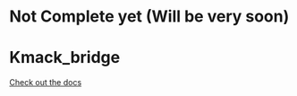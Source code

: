 # Not Complete yet (Will be very soon)
# Kmack_bridge 
[Check out the docs](https://docs.kmackscripts.xyz)